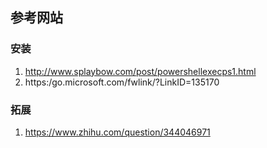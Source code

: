 ## 参考网站

### 安装

1. http://www.splaybow.com/post/powershellexecps1.html
2. https:/go.microsoft.com/fwlink/?LinkID=135170

### 拓展

1. https://www.zhihu.com/question/344046971